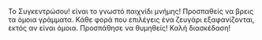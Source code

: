 Το Συγκεντρώσου! είναι το γνωστό παιχνίδι μνήμης! Προσπαθείς να βρεις τα όμοια γράμματα. Κάθε φορά που επιλέγεις ένα ζευγάρι εξαφανίζονται, εκτός αν είναι όμοια. Προσπάθησε να θυμηθείς! Καλή διασκέδαση!
